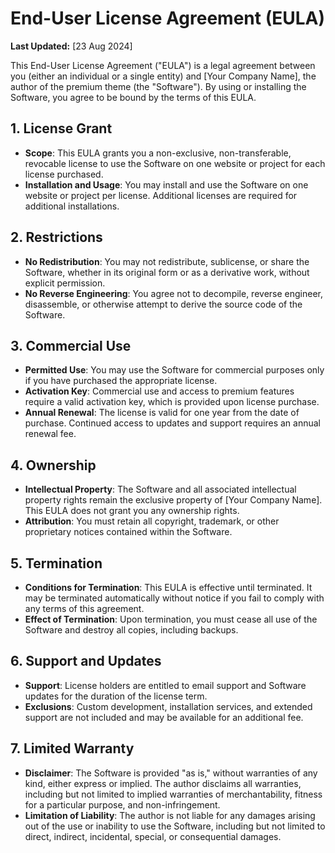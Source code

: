# End-User License Agreement (EULA)

**Last Updated:** [23 Aug 2024]

This End-User License Agreement ("EULA") is a legal agreement between you (either an individual or a single entity) and [Your Company Name], the author of the premium theme (the "Software"). By using or installing the Software, you agree to be bound by the terms of this EULA.

## 1. License Grant
- **Scope**: This EULA grants you a non-exclusive, non-transferable, revocable license to use the Software on one website or project for each license purchased.
- **Installation and Usage**: You may install and use the Software on one website or project per license. Additional licenses are required for additional installations.

## 2. Restrictions
- **No Redistribution**: You may not redistribute, sublicense, or share the Software, whether in its original form or as a derivative work, without explicit permission.
- **No Reverse Engineering**: You agree not to decompile, reverse engineer, disassemble, or otherwise attempt to derive the source code of the Software.

## 3. Commercial Use
- **Permitted Use**: You may use the Software for commercial purposes only if you have purchased the appropriate license.
- **Activation Key**: Commercial use and access to premium features require a valid activation key, which is provided upon license purchase.
- **Annual Renewal**: The license is valid for one year from the date of purchase. Continued access to updates and support requires an annual renewal fee.

## 4. Ownership
- **Intellectual Property**: The Software and all associated intellectual property rights remain the exclusive property of [Your Company Name]. This EULA does not grant you any ownership rights.
- **Attribution**: You must retain all copyright, trademark, or other proprietary notices contained within the Software.

## 5. Termination
- **Conditions for Termination**: This EULA is effective until terminated. It may be terminated automatically without notice if you fail to comply with any terms of this agreement.
- **Effect of Termination**: Upon termination, you must cease all use of the Software and destroy all copies, including backups.

## 6. Support and Updates
- **Support**: License holders are entitled to email support and Software updates for the duration of the license term.
- **Exclusions**: Custom development, installation services, and extended support are not included and may be available for an additional fee.

## 7. Limited Warranty
- **Disclaimer**: The Software is provided "as is," without warranties of any kind, either express or implied. The author disclaims all warranties, including but not limited to implied warranties of merchantability, fitness for a particular purpose, and non-infringement.
- **Limitation of Liability**: The author is not liable for any damages arising out of the use or inability to use the Software, including but not limited to direct, indirect, incidental, special, or consequential damages.
